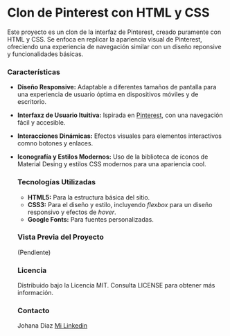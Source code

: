 # Clon de Pinterest con HTML y CSS

Este proyecto es un clon de la interfaz de Pinterest, creado puramente con HTML y CSS. Se enfoca en replicar la apariencia visual de Pinterest, ofreciendo una experiencia de navegación similar con un diseño reponsive y funcionalidades básicas.

### Características
+ **Diseño Responsive:** Adaptable a diferentes tamaños de pantalla para una experiencia de usuario óptima en dispositivos móviles y de escritorio.
+ **Interfaxz de Usuario Ituitiva:** Ispirada en [Pinterest](https://mx.pinterest.com/), con una navegación fácil y accesible.
+ **Interacciones Dinámicas:** Efectos visuales para elementos interactivos comno botones y enlaces.
+ **Iconografía y Estilos Modernos:** Uso de la biblioteca de íconos de Material Desing y estilos CSS modernos para una apariencia cool.

  ### Tecnologías Utilizadas
  + **HTML5:** Para la estructura básica del sitio.
  + **CSS3:** Para el diseño y estilo, incluyendo _flexbox_ para un diseño responsivo y efectos de _hover_.
  + **Google Fonts:** Para fuentes personalizadas.
 
  ### Vista Previa del Proyecto
  (Pendiente)

  ### Licencia
  Distribuido bajo la Licencia MIT. Consulta LICENSE para obtener más información.

  ### Contacto
  Johana Diaz [Mi Linkedin](www.linkedin.com/in/johana-diaz-galván-22905b255)
